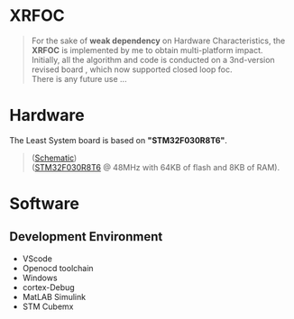 # XRFOC
> For the sake of **weak dependency** on Hardware Characteristics, the **XRFOC** is implemented by me to obtain multi-platform impact.   
> Initially, all the algorithm and code is conducted on a 3nd-version revised board , which now supported closed loop foc.      
> There is any future use ...  

# Hardware
  The Least System board  is based on **"STM32F030R8T6"**.
> ([Schematic](./Hardware/Schematic_Board.pdf))  
> ([STM32F030R8T6](http://www.st.com/en/microcontrollers/stm32f030r8.html) @ 48MHz with 64KB of flash and 8KB of RAM).

# Software 
## Development Environment
* VScode
* Openocd toolchain
* Windows 
* cortex-Debug
* MatLAB Simulink
* STM Cubemx

